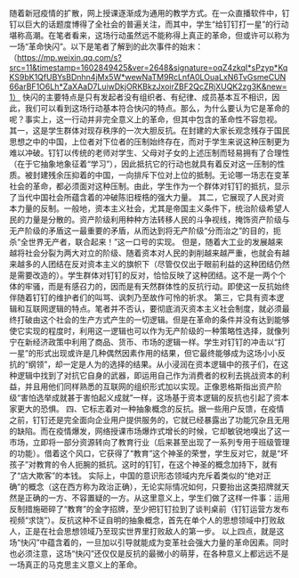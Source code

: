 随着新冠疫情的扩散，网上授课逐渐成为通用的教学方式。在一众直播软件中，钉钉以巨大的话题度博得了全社会的普遍关注，而其中，学生“给钉钉打一星”的行动堪称高潮。在笔者看来，这场行动虽然远不能称得上真正的革命，但或许可以称为一场“革命快闪”。以下是笔者了解到的此次事件的始末：（https://mp.weixin.qq.com/s?src=11&timestamp=1602849425&ver=2648&signature=oqZ4zkqI*sPzyp*KqKS9bK1QfUBYsBDnhn4jMx5W*wewNaTM9RcLnfA0LOuaLxN6TvGsmeCUN66arBF1O6Lh*ZaXAaD7LuiwDkjORKBkzJxoirZBF2QcZRjXUQK2zg3K&new=1）
快闪的主要特点是只有发起者没有组织者、有纪律、成员基本互不相识，因此，我们可以看到这场行动基本符合快闪的特点。那么，为什么要认为它是革命的呢？事实上，这一行动并非完全意义上的革命，但其中包含的革命性不容忽视。
其一，这是学生群体对现存秩序的一次大胆反抗。在封建的大家长观念残存于国民思想之中的中国，上位者对下位者的压制始终存在，而对于学生来说这种压制更为难以冲破。钉钉以传统的老师对学生、父母对子女的上述压制而轻易拥有了合理性（在于它抽象地象征着“学习”），因此抵抗它的行动也就具有着反对这一压制的性质。被封建残余压抑着的中国，一向排斥下位对上位的抵制。无论哪一场志在变革社会的革命，都必须面对这种压制。由此，学生作为一个群体对钉钉的抵抗，显示了当代中国社会所蕴含着的冲破陈旧桎梏的强大力量。
其二，它展现了人民对资本力量的反制。一般地，资本主义社会，尤其是帝国主义条件下，统治阶级希望人民的力量是分散的。资产阶级利用种种方法转移人民的斗争视线，掩饰资产阶级与无产阶级的矛盾这一最重要的矛盾，从而达到将无产阶级“分而治之”的目的，扼杀“全世界无产者，联合起来！”这一口号的实现。
但是，随着大工业的发展越来越将社会分裂为两大对立的阶级、随着资本对人民的剥削越来越严重，也就会有越来越多的人团结在反对资本主义的旗帜下（尽管仅仅出于眼前利益的这种团结仍然是需要改造的）。学生群体对钉钉的反对，恰恰反映了这种团结。这不是一两个个体的牢骚，而是有感召力的，因而是有天然群体性的反抗行动。即使这一反抗始终伴随着钉钉的维护者们的叫骂、讽刺乃至故作可怜的祈求。
第三，它具有资本逻辑和互联网逻辑的特点。笔者并不否认，要彻底消灭资本主义社会制度，就必须最终打破由这个社会的生产方式产生的一切逻辑。但是在革命的条件并没有达到能够使它实现的程度时，利用这一逻辑也可以作为无产阶级的一种策略性选择，就像列宁在新经济政策中利用了商品、货币、市场的逻辑一样。学生对钉钉的冲击以“打一星”的形式出现或许是几种偶然因素作用的结果，但它最终能够成为这场小小反抗的“纲领”，却一定是人为的选择的结果。从小浸润在资本逻辑中的孩子们，在这种逻辑中找到了对抗它自身的武器，即运用自己作为消费者的权利去挑战资本的利益，并且用他们同样熟悉的互联网的组织形式加以实现。正像恩格斯指出资产阶级“害怕选举成就甚于害怕起义成就”一样，这场基于资本逻辑的反抗也引起了资本家更大的恐惧。
四、它标志着对一种抽象概念的反抗。据一些用户反馈，在疫情之前，钉钉还是完全面向企业用户提供服务的，它就已经暴露出了功能冗杂且无用的缺陷。而在疫情爆发，网络授课市场爆炸式增长的时候，它却敏锐地嗅出了这一市场，立即将一部分资源转向了教育行业（后来甚至出现了一系列专用于班级管理的功能）。借着这个风口，它获得了“教育”这个神圣的荣誉，学生反对它，就是“坏孩子”对教育的令人扼腕的抵抗。这时的钉钉，在这个神圣的概念加持下，就有了“店大欺客”的本钱。
实际上，中国的意识形态领域内充斥着类似的“绝对正确”的概念（这在西方称为政治正确），无论实际情况如何，只要抬出这类招牌就天然是正确的一方、不容置疑的一方。从这里意义上，学生们做了这样一件事：运用反制措施砸碎了“教育”的金字招牌，至少把钉钉拉到了谈判桌前（钉钉运营方发布视频“求饶”）。反抗这种不证自明的抽象概念，首先在单个人的思想领域中打败敌人，正是在社会思想领域乃至现实世界里打败敌人的第一步。
以上四点，就是这场“快闪”中蕴含着的，一旦加以引导就能成为变革社会强大力量的革命因素。同时也必须注意，这场“快闪”还仅仅是反抗的最微小的萌芽，在各种意义上都远远不是一场真正的马克思主义意义上的革命。
